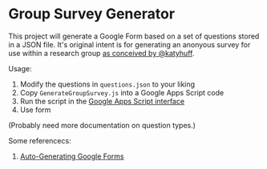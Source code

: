 # Group Survey Generator

This project will generate a Google Form based on a set of questions stored in
a JSON file.  It's original intent is for generating an anonyous survey for
use within a research group
[as conceived by @katyhuff](https://twitter.com/katyhuff/status/988892053353435136).

Usage:

1. Modify the questions in `questions.json` to your liking
1. Copy `GenerateGroupSurvey.js` into a Google Apps Script code
1. Run the script in the [Google Apps Script interface](https://script.google.com)
1. Use form

(Probably need more documentation on question types.)

Some referencecs:


1. [Auto-Generating Google Forms](https://developers.googleblog.com/2016/06/auto-generating-google-forms.html)
